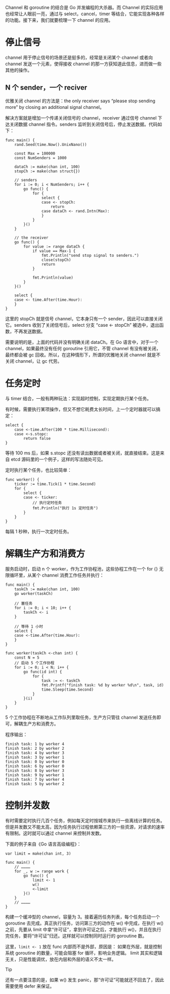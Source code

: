 Channel 和 goroutine 的结合是 Go 并发编程的大杀器。而 Channel 的实际应用也经常让人眼前一亮，通过与 select，cancel，timer 等结合，它能实现各种各样的功能。接下来，我们就要梳理一下 channel 的应用。

# 停止信号
channel 用于停止信号的场景还是挺多的，经常是关闭某个 channel 或者向 channel 发送一个元素，使得接收 channel 的那一方获知道此信息，进而做一些其他的操作。

## N 个 sender，一个 reciver
优雅关闭 channel 的方法是：the only receiver says “please stop sending more” by closing an additional signal channel。

解决方案就是增加一个传递关闭信号的 channel，receiver 通过信号 channel 下达关闭数据 channel 指令。senders 监听到关闭信号后，停止发送数据。代码如下：
```
func main() {
	rand.Seed(time.Now().UnixNano())

	const Max = 100000
	const NumSenders = 1000

	dataCh := make(chan int, 100)
	stopCh := make(chan struct{})

	// senders
	for i := 0; i < NumSenders; i++ {
		go func() {
			for {
				select {
				case <- stopCh:
					return
				case dataCh <- rand.Intn(Max):
				}
			}
		}()
	}

	// the receiver
	go func() {
		for value := range dataCh {
			if value == Max-1 {
				fmt.Println("send stop signal to senders.")
				close(stopCh)
				return
			}

			fmt.Println(value)
		}
	}()

	select {
	case <- time.After(time.Hour):
	}
}
```
这里的 stopCh 就是信号 channel，它本身只有一个 sender，因此可以直接关闭它。senders 收到了关闭信号后，select 分支 “case <- stopCh” 被选中，退出函数，不再发送数据。

需要说明的是，上面的代码并没有明确关闭 dataCh。在 Go 语言中，对于一个 channel，如果最终没有任何 goroutine 引用它，不管 channel 有没有被关闭，最终都会被 gc 回收。所以，在这种情形下，所谓的优雅地关闭 channel 就是不关闭 channel，让 gc 代劳。
# 任务定时
与 timer 结合，一般有两种玩法：实现超时控制，实现定期执行某个任务。

有时候，需要执行某项操作，但又不想它耗费太长时间，上一个定时器就可以搞定：
```
select {
	case <-time.After(100 * time.Millisecond):
	case <-s.stopc:
		return false
}
```
等待 100 ms 后，如果 s.stopc 还没有读出数据或者被关闭，就直接结束。这是来自 etcd 源码里的一个例子，这样的写法随处可见。

定时执行某个任务，也比较简单：
```
func worker() {
	ticker := time.Tick(1 * time.Second)
	for {
		select {
		case <- ticker:
			// 执行定时任务
			fmt.Println("执行 1s 定时任务")
		}
	}
}
```
每隔 1 秒种，执行一次定时任务。

# 解耦生产方和消费方
服务启动时，启动 n 个 worker，作为工作协程池，这些协程工作在一个 for {} 无限循环里，从某个 channel 消费工作任务并执行：
```
func main() {
	taskCh := make(chan int, 100)
	go worker(taskCh)

    // 塞任务
	for i := 0; i < 10; i++ {
		taskCh <- i
	}

    // 等待 1 小时 
	select {
	case <-time.After(time.Hour):
	}
}

func worker(taskCh <-chan int) {
	const N = 5
	// 启动 5 个工作协程
	for i := 0; i < N; i++ {
		go func(id int) {
			for {
				task := <- taskCh
				fmt.Printf("finish task: %d by worker %d\n", task, id)
				time.Sleep(time.Second)
			}
		}(i)
	}
}
```
5 个工作协程在不断地从工作队列里取任务，生产方只管往 channel 发送任务即可，解耦生产方和消费方。

程序输出：
```
finish task: 1 by worker 4
finish task: 2 by worker 2
finish task: 4 by worker 3
finish task: 3 by worker 1
finish task: 0 by worker 0
finish task: 6 by worker 0
finish task: 8 by worker 3
finish task: 9 by worker 1
finish task: 7 by worker 4
finish task: 5 by worker 2
```
# 控制并发数
有时需要定时执行几百个任务，例如每天定时按城市来执行一些离线计算的任务。但是并发数又不能太高，因为任务执行过程依赖第三方的一些资源，对请求的速率有限制。这时就可以通过 channel 来控制并发数。

下面的例子来自《Go 语言高级编程》：
```
var limit = make(chan int, 3)

func main() {
    // …………
    for _, w := range work {
        go func() {
            limit <- 1
            w()
            <-limit
        }()
    }
    // …………
}
```
构建一个缓冲型的 channel，容量为 3。接着遍历任务列表，每个任务启动一个 goroutine 去完成。真正执行任务，访问第三方的动作在 w() 中完成，在执行 w() 之前，先要从 limit 中拿“许可证”，拿到许可证之后，才能执行 w()，并且在执行完任务，要将“许可证”归还。这样就可以控制同时运行的 goroutine 数。

这里，`limit <- 1` 放在 func 内部而不是外部，原因是：
如果在外层，就是控制系统 goroutine 的数量，可能会阻塞 for 循环，影响业务逻辑。
limit 其实和逻辑无关，只是性能调优，放在内层和外层的语义不太一样。
> [!TIP]
> 还有一点要注意的是，如果 w() 发生 panic，那“许可证”可能就还不回去了，因此需要使用 defer 来保证。
